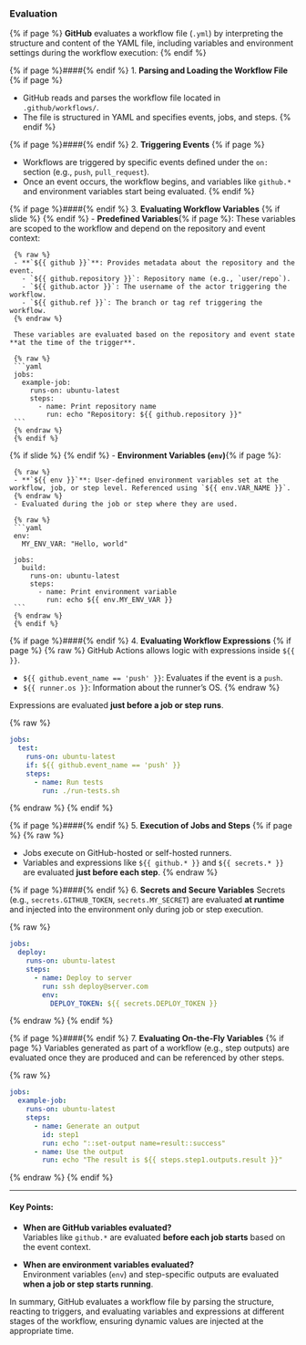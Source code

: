 ### Evaluation

{% if page %}
**GitHub** evaluates a workflow file (`.yml`) by interpreting the structure and content of the YAML file, including variables and environment settings during the workflow execution:
{% endif %}

{% if page %}####{% endif %} 1. **Parsing and Loading the Workflow File**
{% if page %}
- GitHub reads and parses the workflow file located in `.github/workflows/`.
- The file is structured in YAML and specifies events, jobs, and steps.
{% endif %}

{% if page %}####{% endif %} 2. **Triggering Events**
{% if page %}
- Workflows are triggered by specific events defined under the `on:` section (e.g., `push`, `pull_request`).
- Once an event occurs, the workflow begins, and variables like `github.*` and environment variables start being evaluated.
{% endif %}

{% if page %}####{% endif %} 3. **Evaluating Workflow Variables**
{% if slide %} {% endif %}   - **Predefined Variables**{% if page %}:
     These variables are scoped to the workflow and depend on the repository and event context:
     
     {% raw %}
     - **`${{ github }}`**: Provides metadata about the repository and the event.
       - `${{ github.repository }}`: Repository name (e.g., `user/repo`).
       - `${{ github.actor }}`: The username of the actor triggering the workflow.
       - `${{ github.ref }}`: The branch or tag ref triggering the workflow.
     {% endraw %}
       
     These variables are evaluated based on the repository and event state **at the time of the trigger**.
     
     {% raw %}
     ```yaml
     jobs:
       example-job:
         runs-on: ubuntu-latest
         steps:
           - name: Print repository name
             run: echo "Repository: ${{ github.repository }}"
     ```
     {% endraw %}
     {% endif %}
{% if slide %} {% endif %}   - **Environment Variables (`env`)**{% if page %}:
     
     {% raw %}
     - **`${{ env }}`**: User-defined environment variables set at the workflow, job, or step level. Referenced using `${{ env.VAR_NAME }}`.
     {% endraw %}
     - Evaluated during the job or step where they are used.
     
     {% raw %}
     ```yaml
     env:
       MY_ENV_VAR: "Hello, world"
     
     jobs:
       build:
         runs-on: ubuntu-latest
         steps:
           - name: Print environment variable
             run: echo ${{ env.MY_ENV_VAR }}
     ```
     {% endraw %}
     {% endif %}
  
{% if page %}####{% endif %} 4. **Evaluating Workflow Expressions**
   {% if page %}
   {% raw %}
   GitHub Actions allows logic with expressions inside `${{ }}`.
   
   - `${{ github.event_name == 'push' }}`: Evaluates if the event is a `push`.
   - `${{ runner.os }}`: Information about the runner’s OS.
   {% endraw %}
   
   Expressions are evaluated **just before a job or step runs**.
   
   {% raw %}
   ```yaml
   jobs:
     test:
       runs-on: ubuntu-latest
       if: ${{ github.event_name == 'push' }}
       steps:
         - name: Run tests
           run: ./run-tests.sh
   ```
   {% endraw %}
   {% endif %}

{% if page %}####{% endif %} 5. **Execution of Jobs and Steps**
{% if page %}
{% raw %}
- Jobs execute on GitHub-hosted or self-hosted runners.
- Variables and expressions like `${{ github.* }}` and `${{ secrets.* }}` are evaluated **just before each step**.
{% endraw %}

{% if page %}####{% endif %} 6. **Secrets and Secure <i class="fab fa-github"></i> Variables** Secrets (e.g., `secrets.GITHUB_TOKEN`, `secrets.MY_SECRET`) are evaluated **at runtime** and injected into the environment only during job or step execution.

{% raw %}
```yaml
jobs:
  deploy:
    runs-on: ubuntu-latest
    steps:
      - name: Deploy to server
        run: ssh deploy@server.com
        env:
          DEPLOY_TOKEN: ${{ secrets.DEPLOY_TOKEN }}
```
{% endraw %}
{% endif %}

{% if page %}####{% endif %} 7. **Evaluating On-the-Fly Variables**
{% if page %}
Variables generated as part of a workflow (e.g., step outputs) are evaluated once they are produced and can be referenced by other steps.

{% raw %}
```yaml
jobs:
  example-job:
    runs-on: ubuntu-latest
    steps:
      - name: Generate an output
        id: step1
        run: echo "::set-output name=result::success"
      - name: Use the output
        run: echo "The result is ${{ steps.step1.outputs.result }}"
```
{% endraw %}
{% endif %}

---

#### Key Points:
- **When are GitHub variables evaluated?**  
  Variables like `github.*` are evaluated **before each job starts** based on the event context.
  
- **When are environment variables evaluated?**  
  Environment variables (`env`) and step-specific outputs are evaluated **when a job or step starts running**.

In summary, GitHub evaluates a workflow file by parsing the structure, reacting to triggers, and evaluating variables and expressions at different stages of the workflow, ensuring dynamic values are injected at the appropriate time.
